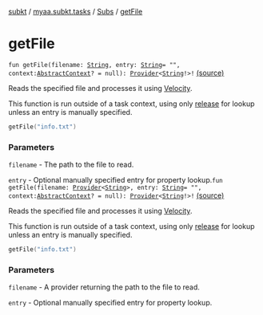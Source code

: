 [subkt](../../index.md) / [myaa.subkt.tasks](../index.md) / [Subs](index.md) / [getFile](./get-file.md)

# getFile

`fun getFile(filename: `[`String`](https://kotlinlang.org/api/latest/jvm/stdlib/kotlin/-string/index.html)`, entry: `[`String`](https://kotlinlang.org/api/latest/jvm/stdlib/kotlin/-string/index.html)` = "", context: `[`AbstractContext`](https://velocity.apache.org/engine/2.2/apidocs/org/apache/velocity/context/AbstractContext.html)`? = null): `[`Provider`](https://docs.gradle.org/current/javadoc/org/gradle/api/provider/Provider.html)`<`[`String`](https://kotlinlang.org/api/latest/jvm/stdlib/kotlin/-string/index.html)`!>!` [(source)](https://github.com/Myaamori/SubKt/blob/0.1.19/src/main/kotlin/myaa/subkt/tasks/plugin.kt#L713)

Reads the specified file and processes it using
[Velocity](https://velocity.apache.org/engine/2.2/user-guide.html).

This function is run outside of a task context, using only [release](release.md) for lookup
unless an entry is manually specified.

``` kotlin
getFile("info.txt")
```

### Parameters

`filename` - The path to the file to read.

`entry` - Optional manually specified entry for property lookup.`fun getFile(filename: `[`Provider`](https://docs.gradle.org/current/javadoc/org/gradle/api/provider/Provider.html)`<`[`String`](https://kotlinlang.org/api/latest/jvm/stdlib/kotlin/-string/index.html)`>, entry: `[`String`](https://kotlinlang.org/api/latest/jvm/stdlib/kotlin/-string/index.html)` = "", context: `[`AbstractContext`](https://velocity.apache.org/engine/2.2/apidocs/org/apache/velocity/context/AbstractContext.html)`? = null): `[`Provider`](https://docs.gradle.org/current/javadoc/org/gradle/api/provider/Provider.html)`<`[`String`](https://kotlinlang.org/api/latest/jvm/stdlib/kotlin/-string/index.html)`!>!` [(source)](https://github.com/Myaamori/SubKt/blob/0.1.19/src/main/kotlin/myaa/subkt/tasks/plugin.kt#L729)

Reads the specified file and processes it using
[Velocity](https://velocity.apache.org/engine/2.2/user-guide.html).

This function is run outside of a task context, using only [release](release.md) for lookup
unless an entry is manually specified.

``` kotlin
getFile("info.txt")
```

### Parameters

`filename` - A provider returning the path to the file to read.

`entry` - Optional manually specified entry for property lookup.